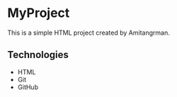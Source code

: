 # MyProject

This is a simple HTML project created by Amitangrman.

## Technologies
- HTML
- Git
- GitHub
